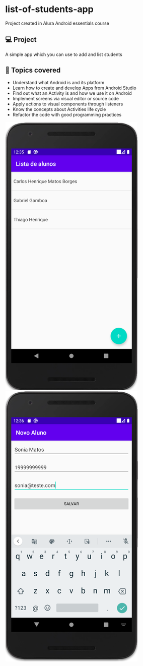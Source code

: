 # list-of-students-app
Project created in Alura Android essentials course

## 💻 Project

A simple app which you can use to add and list students

## :memo: Topics covered

- Understand what Android is and its platform
- Learn how to create and develop Apps from Android Studio
- Find out what an Activity is and how we use it on Android
- Implement screens via visual editor or source code
- Apply actions to visual components through listeners
- Know the concepts about Activities life cycle
- Refactor the code with good programming practices


![IMAGEOFAPLICATION](/.github/list-of-students.png)
![IMAGEOFAPLICATION](/.github/new-student-form.png)

